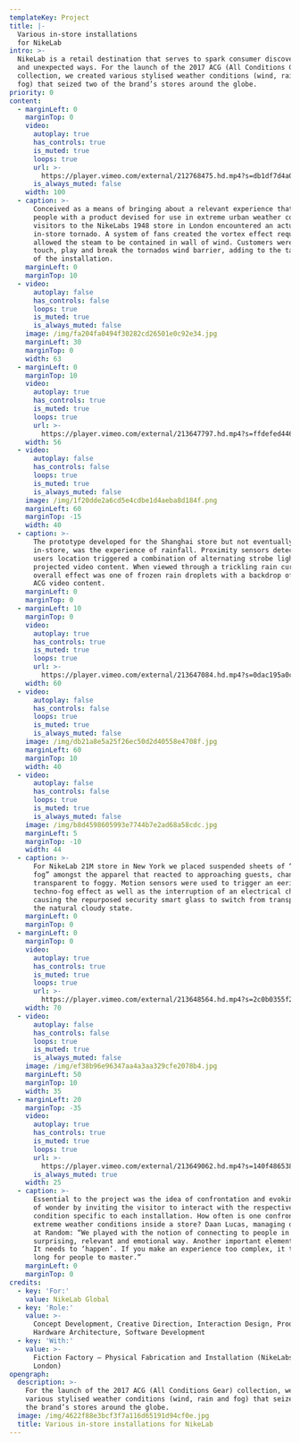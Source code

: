 ```yaml
---
templateKey: Project
title: |-
  Various in-store installations
  for NikeLab
intro: >-
  NikeLab is a retail destination that serves to spark consumer discovery in new
  and unexpected ways. For the launch of the 2017 ACG (All Conditions Gear)
  collection, we created various stylised weather conditions (wind, rain and
  fog) that seized two of the brand’s stores around the globe.
priority: 0
content:
  - marginLeft: 0
    marginTop: 0
    video:
      autoplay: true
      has_controls: true
      is_muted: true
      loops: true
      url: >-
        https://player.vimeo.com/external/212768475.hd.mp4?s=db1df7d4a0a2de382171f68df4e222eded174bf4&profile_id=119
      is_always_muted: false
    width: 100
  - caption: >-
      Conceived as a means of bringing about a relevant experience that connects
      people with a product devised for use in extreme urban weather conditions,
      visitors to the NikeLabs 1948 store in London encountered an actual
      in-store tornado. A system of fans created the vortex effect required and
      allowed the steam to be contained in wall of wind. Customers were able
      touch, play and break the tornados wind barrier, adding to the tangibility
      of the installation.
    marginLeft: 0
    marginTop: 10
  - video:
      autoplay: false
      has_controls: false
      loops: true
      is_muted: true
      is_always_muted: false
    image: /img/fa204fa0494f30282cd26501e0c92e34.jpg
    marginLeft: 30
    marginTop: 0
    width: 63
  - marginLeft: 0
    marginTop: 10
    video:
      autoplay: true
      has_controls: true
      is_muted: true
      loops: true
      url: >-
        https://player.vimeo.com/external/213647797.hd.mp4?s=ffdefed446dbeb98b6dbb99476938f725c236a85&profile_id=119
    width: 56
  - video:
      autoplay: false
      has_controls: false
      loops: true
      is_muted: true
      is_always_muted: false
    image: /img/1f20dde2a6cd5e4cdbe1d4aeba8d184f.png
    marginLeft: 60
    marginTop: -15
    width: 40
  - caption: >-
      The prototype developed for the Shanghai store but not eventually realised
      in-store, was the experience of rainfall. Proximity sensors detecting
      users location triggered a combination of alternating strobe lighting and
      projected video content. When viewed through a trickling rain curtain the
      overall effect was one of frozen rain droplets with a backdrop of urban
      ACG video content.
    marginLeft: 0
    marginTop: 0
  - marginLeft: 10
    marginTop: 0
    video:
      autoplay: true
      has_controls: true
      is_muted: true
      loops: true
      url: >-
        https://player.vimeo.com/external/213647084.hd.mp4?s=0dac195a0cb8cccd43117dd36bc6a16095d91be5&profile_id=119
    width: 60
  - video:
      autoplay: false
      has_controls: false
      loops: true
      is_muted: true
      is_always_muted: false
    image: /img/db21a8e5a25f26ec50d2d40558e4708f.jpg
    marginLeft: 60
    marginTop: 10
    width: 40
  - video:
      autoplay: false
      has_controls: false
      loops: true
      is_muted: true
      is_always_muted: false
    image: /img/b8d4598605993e7744b7e2ad68a58cdc.jpg
    marginLeft: 5
    marginTop: -10
    width: 44
  - caption: >-
      For NikeLab 21M store in New York we placed suspended sheets of “smart
      fog” amongst the apparel that reacted to approaching guests, changing from
      transparent to foggy. Motion sensors were used to trigger an eerie
      techno-fog effect as well as the interruption of an electrical charge
      causing the repurposed security smart glass to switch from transparent to
      the natural cloudy state.
    marginLeft: 0
    marginTop: 0
  - marginLeft: 0
    marginTop: 0
    video:
      autoplay: true
      has_controls: true
      is_muted: true
      loops: true
      url: >-
        https://player.vimeo.com/external/213648564.hd.mp4?s=2c0b0355f24c52a34d377f46342e1d6b5abf6514&profile_id=119
    width: 70
  - video:
      autoplay: false
      has_controls: false
      loops: true
      is_muted: true
      is_always_muted: false
    image: /img/ef38b96e96347aa4a3aa329cfe2078b4.jpg
    marginLeft: 50
    marginTop: 10
    width: 35
  - marginLeft: 20
    marginTop: -35
    video:
      autoplay: true
      has_controls: true
      is_muted: true
      loops: true
      url: >-
        https://player.vimeo.com/external/213649062.hd.mp4?s=140f4865386d492a2fab57cdf81ebb7594dc975e&profile_id=119
      is_always_muted: true
    width: 25
  - caption: >-
      Essential to the project was the idea of confrontation and evoking a sense
      of wonder by inviting the visitor to interact with the respective weather
      condition specific to each installation. How often is one confronted with
      extreme weather conditions inside a store? Daan Lucas, managing director
      at Random: “We played with the notion of connecting to people in a
      surprising, relevant and emotional way. Another important element is time:
      It needs to ‘happen’. If you make an experience too complex, it takes too
      long for people to master.”
    marginLeft: 0
    marginTop: 0
credits:
  - key: 'For:'
    value: NikeLab Global
  - key: 'Role:'
    value: >-
      Concept Development, Creative Direction, Interaction Design, Production,
      Hardware Architecture, Software Development
  - key: 'With:'
    value: >-
      Fiction Factory — Physical Fabrication and Installation (NikeLabs 1948
      London)
opengraph:
  description: >-
    For the launch of the 2017 ACG (All Conditions Gear) collection, we created
    various stylised weather conditions (wind, rain and fog) that seized two of
    the brand’s stores around the globe.
  image: /img/4622f88e3bcf3f7a116d65191d94cf0e.jpg
  title: Various in-store installations for NikeLab
---
```

